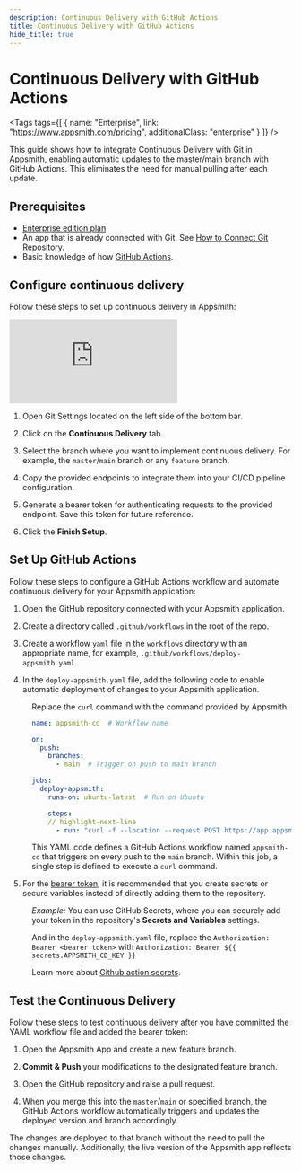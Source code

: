 ```yaml
---
description: Continuous Delivery with GitHub Actions
title: Continuous Delivery with GitHub Actions
hide_title: true
---
```


<!-- vale off -->

<div className="tag-wrapper">
 <h1>Continuous Delivery with GitHub Actions</h1>

<Tags
tags={[
{ name: "Enterprise", link: "https://www.appsmith.com/pricing", additionalClass: "enterprise" }
]}
/>

</div>

<!-- vale on -->

This guide shows how to integrate Continuous Delivery with Git in Appsmith, enabling automatic updates to the master/main branch with GitHub Actions. This eliminates the need for manual pulling after each update.

## Prerequisites

* [Enterprise edition plan](https://www.appsmith.com/pricing).
* An app that is already connected with Git. See [How to Connect Git Repository](/advanced-concepts/version-control-with-git/connecting-to-git-repository).
* Basic knowledge of how [GitHub Actions](https://docs.github.com/en/actions).

## Configure continuous delivery

Follow these steps to set up continuous delivery in Appsmith:


<div style={{ position: "relative", paddingBottom: "calc(50.520833333333336% + 41px)", height: "0", width: "100%" }}>
  <iframe src="https://demo.arcade.software/qyXQyJVooFHKHPPyqfvU?embed" frameborder="0" loading="lazy" webkitallowfullscreen mozallowfullscreen allowfullscreen style={{ position: "absolute", top: "0", left: "0", width: "100%", height: "100%", colorScheme: "light" }} title="Appsmith | Connect Data">
  </iframe>
</div>


1. Open Git Settings located on the left side of the bottom bar.

2. Click on the **Continuous Delivery** tab.

3. Select the branch where you want to implement continuous delivery. For example, the `master`/`main` branch or any `feature` branch.

4. Copy the provided endpoints to integrate them into your CI/CD pipeline configuration. 

5. Generate a bearer token for authenticating requests to the provided endpoint. Save this token for future reference.

6. Click the **Finish Setup**.


## Set Up GitHub Actions 

Follow these steps to configure a GitHub Actions workflow and automate continuous delivery for your Appsmith application:

1. Open the GitHub repository connected with your Appsmith application.

2. Create a directory called `.github/workflows` in the root of the repo.

3. Create a workflow `yaml` file in the `workflows` directory with an appropriate name, for example, `.github/workflows/deploy-appsmith.yaml`.

4. In the `deploy-appsmith.yaml` file, add the following code to enable automatic deployment of changes to your Appsmith application.

<dd>

Replace the `curl` command with the command provided by Appsmith.

```yaml
name: appsmith-cd  # Workflow name

on:
  push:
    branches:
      - main  # Trigger on push to main branch

jobs:
  deploy-appsmith:
    runs-on: ubuntu-latest  # Run on Ubuntu

    steps:
    // highlight-next-line
      - run: "curl -f --location --request POST https://app.appsmith.com/api/v1/git/deploy/app/65f14c735?branchName=main --header 'Authorization: Bearer <bearer token>'"
```

This YAML code defines a GitHub Actions workflow named `appsmith-cd` that triggers on every push to the `main` branch. Within this job, a single step is defined to execute a `curl` command. 

</dd>

5. For the [bearer token](https://oauth.net/2/bearer-tokens/), it is recommended that you create secrets or secure variables instead of directly adding them to the repository. 


<dd>


*Example:* You can use GitHub Secrets, where you can securely add your token in the repository's **Secrets and Variables** settings.

And in the `deploy-appsmith.yaml` file, replace the `Authorization: Bearer <bearer token>` with `Authorization: Bearer ${{ secrets.APPSMITH_CD_KEY }}`


Learn more about [Github action secrets](https://docs.github.com/en/actions/security-guides/using-secrets-in-github-actions#creating-secrets-for-a-repository).
</dd>



## Test the Continuous Delivery

Follow these steps to test continuous delivery after you have committed the YAML workflow file and added the bearer token:

1. Open the Appsmith App and create a new feature branch.

2. **Commit & Push** your modifications to the designated feature branch.

3. Open the GitHub repository and raise a pull request.

4. When you merge this into the `master`/`main` or specified branch, the GitHub Actions workflow automatically triggers and updates the deployed version and branch accordingly.


The changes are deployed to that branch without the need to pull the changes manually. Additionally, the live version of the Appsmith app reflects those changes. 









